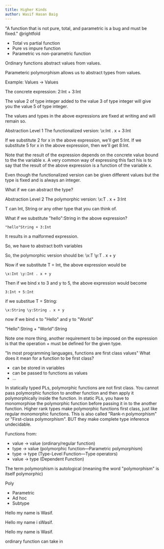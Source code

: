 ```yaml
---
title: Higher Kinds
author: Wasif Hasan Baig
---
```





"A function that is not pure, total, and parametric is a bug and must be fixed." @rightfold

  - Total vs partial function
  - Pure vs impure function
  - Parametric vs non-parametric function
  




Ordinary functions abstract values from values.

Parameteric polymorphism allows us to abstract types from values.



Example: Values -> Values


The concrete expression: 2:Int + 3:Int

The value 2 of type integer added to the value 3 of type integer will give you
the value 5 of type integer.

The values and types in the above expressions are fixed at writing and will
remain so.

Abstraction Level 1
The functionalized version: \x:Int . x + 3:Int

If we substitute 2 for x in the above expression, we'll get 5:Int.
If we substitute 5 for x in the above expression, then we'll get 8:Int.

Note that the result of the expression depends on the concrete value bound to
the the variable x.
A very common way of expressing this fact his is to say that the result of the above
expression is a function of the variable x.

Even though the functionalized version can be given different values but the
type is fixed and is always an integer.

What if we can abstract the type?

Abstraction Level 2
The polymorphic version: \x:T . x + 3:Int

T can Int, String or any other type that you can think of.

What if we substitute "hello":String in the above expression?

    "hello"String + 3:Int

It results in a malformed expression.

So, we have to abstract both variables

So, the polymorphic version should be: \x:T \y:T . x + y

Now if we substitute T = Int, the above expression would be

    \x:Int \y:Int . x + y

Then if we bind x to 3 and y to 5, the above expression would become

    3:Int + 5:Int

if we substitue T = String:

    \x:String \y:String . x + y
    
now if we bind x to "Hello" and y to "World"

   "Hello":String + "World":String

Note one more thing, another requirement to be imposed on the expression is that the operation + must
be defined for the given type.




"In most programming languages, functions are first class values"
What does it mean for a function to be first class?
  - can be stored in variables
  - can be passed to functions as values
  - ...
  
In statically typed PLs, polymorphic functions are not first class.
You cannot pass polymorphic function to another function and then apply it
polymorphically inside the function.
In static PLs, you have to monomorphise the polymorphic function before passing
it in to the another function.
Higher rank types make polymorphic functions first class, just like regular
monomorphic functions.
This is also called "Rank-n polymorphism" or "First-class polymorphism".
BUT they make complete type inference undecidable.



Functions from:
  - value -> value (ordinary/regular function)
  - type -> value (polymorphic function—Parametric polymorphism)
  - type -> type (Type-Level Function—Type operators)
  - value -> type (Dependent Function)

The term polymorphism is autological (meaning the word "polymorphism" is itself polymorphic)

Poly
  - Parametric
  - Ad hoc
  - Subtype

Hello my name is Wasif.



Hello my name i sWasif.


Hello my name is Wasif.


ordinary function can take in 